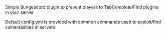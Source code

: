 Simple Bungeecord plugin to prevent players to TabComplete/Find plugins in your server

Default config.yml is provided with common commands used to exploit/find vulnerabilities in servers
